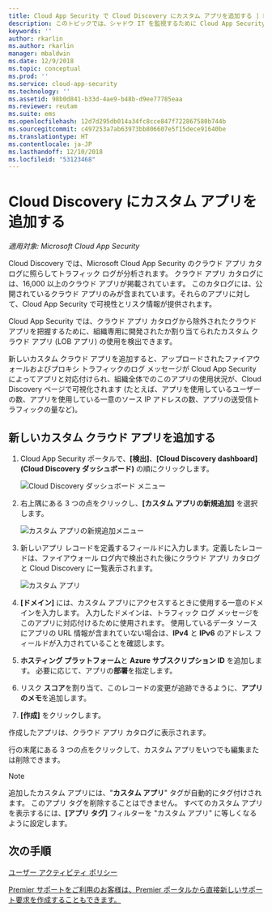 ```yaml
---
title: Cloud App Security で Cloud Discovery にカスタム アプリを追加する | Microsoft Docs
description: このトピックでは、シャドウ IT を監視するために Cloud App Security で Cloud Discovery にカスタム アプリを追加する方法について説明します。
keywords: ''
author: rkarlin
ms.author: rkarlin
manager: mbaldwin
ms.date: 12/9/2018
ms.topic: conceptual
ms.prod: ''
ms.service: cloud-app-security
ms.technology: ''
ms.assetid: 98b0d841-b33d-4ae9-b48b-d9ee77785eaa
ms.reviewer: reutam
ms.suite: ems
ms.openlocfilehash: 12d7d295db014a34fc8cce847f722867580b744b
ms.sourcegitcommit: c497253a7ab63973bb806607e5f15dece91640be
ms.translationtype: HT
ms.contentlocale: ja-JP
ms.lasthandoff: 12/10/2018
ms.locfileid: "53123468"
---
```

# <a name="add-custom-apps-to-cloud-discovery"></a>Cloud Discovery にカスタム アプリを追加する

*適用対象: Microsoft Cloud App Security*
    
Cloud Discovery では、Microsoft Cloud App Security のクラウド アプリ カタログに照らしてトラフィック ログが分析されます。 クラウド アプリ カタログには、16,000 以上のクラウド アプリが掲載されています。 このカタログには、公開されているクラウド アプリのみが含まれています。それらのアプリに対して、Cloud App Security で可視性とリスク情報が提供されます。

Cloud App Security では、クラウド アプリ カタログから除外されたクラウド アプリを把握するために、組織専用に開発されたか割り当てられたカスタム クラウド アプリ (LOB アプリ) の使用を検出できます。

新しいカスタム クラウド アプリを追加すると、アップロードされたファイアウォールおよびプロキシ トラフィックのログ メッセージが Cloud App Security によってアプリと対応付けられ、組織全体でのこのアプリの使用状況が、Cloud Discovery ページで可視化されます (たとえば、アプリを使用しているユーザーの数、アプリを使用している一意のソース IP アドレスの数、アプリの送受信トラフィックの量など)。 

## <a name="add-a-new-custom-cloud-app"></a>新しいカスタム クラウド アプリを追加する

1. Cloud App Security ポータルで、**[検出]**、**[Cloud Discovery dashboard]\(Cloud Discovery ダッシュボード\)** の順にクリックします。 
  
   ![Cloud Discovery ダッシュボード メニュー](./media/cloud-discovery-dashboard-menu.png)

2. 右上隅にある 3 つの点をクリックし、**[カスタム アプリの新規追加]** を選択します。 

   ![カスタム アプリの新規追加メニュー](./media/add-custom-app-menu.png)

3. 新しいアプリ レコードを定義するフィールドに入力します。定義したレコードは、ファイアウォール ログ内で検出された後にクラウド アプリ カタログと Cloud Discovery に一覧表示されます。

   ![カスタム アプリ](./media/add-custom-app.png)

4. **[ドメイン]** には、カスタム アプリにアクセスするときに使用する一意のドメインを入力します。 入力したドメインは、トラフィック ログ メッセージをこのアプリに対応付けるために使用されます。 使用しているデータ ソースにアプリの URL 情報が含まれていない場合は、**IPv4** と **IPv6** のアドレス フィールドが入力されていることを確認します。
5. **ホスティング プラットフォーム**と **Azure サブスクリプション ID** を追加します。 必要に応じて、アプリの**部署**を指定します。 
6. リスク **スコア**を割り当て、このレコードの変更が追跡できるように、**アプリのメモ**を追加します。
7. **[作成]** をクリックします。

作成したアプリは、クラウド アプリ カタログに表示されます。

行の末尾にある 3 つの点をクリックして、カスタム アプリをいつでも編集または削除できます。

>[!NOTE]
> 追加したカスタム アプリには、"**カスタム アプリ**" タグが自動的にタグ付けされます。 このアプリ タグを削除することはできません。
すべてのカスタム アプリを表示するには、**[アプリ タグ]** フィルターを "カスタム アプリ" に等しくなるように設定します。 
<!-- -  By default, custom apps have a risk score of 10, but you can use the **Override app score** action to change it at any time.-->

  
## <a name="next-steps"></a>次の手順 
[ユーザー アクティビティ ポリシー](user-activity-policies.md)   

[Premier サポートをご利用のお客様は、Premier ポータルから直接新しいサポート要求を作成することもできます。](https://premier.microsoft.com/)  
  
  
